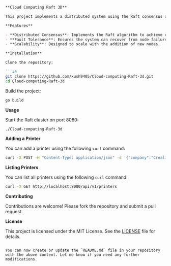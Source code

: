 
```markdown
**Cloud Computing Raft 3D**

This project implements a distributed system using the Raft consensus algorithm. The system is developed in Go and aims to provide a reliable and fault-tolerant computing environment.

**Features**

- **Distributed Consensus**: Implements the Raft algorithm to achieve consensus among multiple nodes.
- **Fault Tolerance**: Ensures the system can recover from node failures.
- **Scalability**: Designed to scale with the addition of new nodes.

**Installation**

Clone the repository:

```sh
git clone https://github.com/kush9405/Cloud-computing-Raft-3d.git
cd Cloud-computing-Raft-3d
```

Build the project:

```sh
go build
```

**Usage**

Start the Raft cluster on port 8080:

```sh
./Cloud-computing-Raft-3d
```

**Adding a Printer**

You can add a printer using the following `curl` command:

```sh
curl -X POST -H "Content-Type: application/json" -d '{"company":"Creality","model":"Ender 3"}' http://localhost:8080/api/v1/printers
```

**Listing Printers**

You can list all printers using the following `curl` command:

```sh
curl -X GET http://localhost:8080/api/v1/printers
```

**Contributing**

Contributions are welcome! Please fork the repository and submit a pull request.

**License**

This project is licensed under the MIT License. See the [LICENSE](LICENSE) file for details.

```

You can now create or update the `README.md` file in your repository with the above content. Let me know if you need any further modifications.
